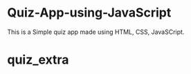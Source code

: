 # Quiz-App-using-JavaScript
This is a Simple quiz app made using HTML, CSS, JavaSCript.

# quiz_extra
